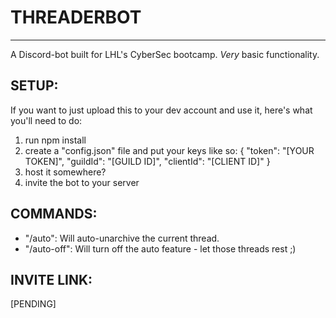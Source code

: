 # THREADERBOT
---
A Discord-bot built for LHL's CyberSec bootcamp. *Very* basic functionality.

## SETUP:
If you want to just upload this to your dev account and use it, here's what you'll need to do:

1. run npm install
2. create a "config.json" file and put your keys like so:
{
  "token": "[YOUR TOKEN]",
  "guildId": "[GUILD ID]",
  "clientId": "[CLIENT ID]"
}
3. host it somewhere?
4. invite the bot to your server

## COMMANDS:
- "/auto":      Will auto-unarchive the current thread.
- "/auto-off":  Will turn off the auto feature - let those threads rest ;)


## INVITE LINK:
[PENDING]
